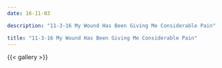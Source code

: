 ```yaml
---
date: 16-11-03

description: "11-3-16 My Wound Has Been Giving Me Considerable Pain"

title: "11-3-16 My Wound Has Been Giving Me Considerable Pain"
---
```


{{< gallery >}}
